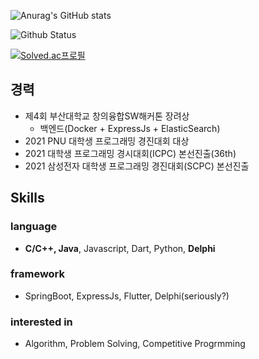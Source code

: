![Anurag's GitHub stats](https://github-readme-stats.vercel.app/api?username=whquddn55&show_icons=true)

![Github Status](https://github-readme-stats.vercel.app/api/top-langs/?username=whquddn55&layout=compact)

[![Solved.ac프로필](http://mazassumnida.wtf/api/generate_badge?boj=whquddn55)](https://solved.ac/whquddn55)

## 경력
* 제4회 부산대학교 창의융합SW해커톤 장려상
  - 백엔드(Docker + ExpressJs + ElasticSearch)
* 2021 PNU 대학생 프로그래밍 경진대회 대상
* 2021 대학생 프로그래밍 경시대회(ICPC) 본선진출(36th)
* 2021 삼성전자 대학생 프로그래밍 경진대회(SCPC) 본선진출

##  Skills
### language
* **C/C++, Java**, Javascript, Dart, Python, **Delphi**
### framework
* SpringBoot, ExpressJs, Flutter, Delphi(seriously?)
### interested in
* Algorithm, Problem Solving, Competitive Progrmming
